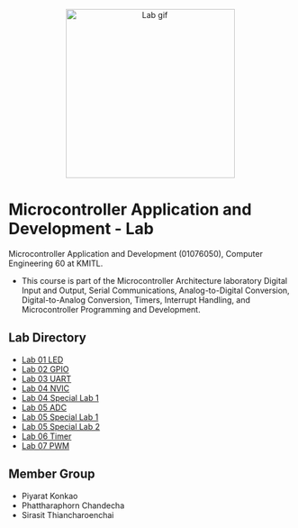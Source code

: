 <p align="center">
 <img src="https://media.giphy.com/media/NVNwvgYve28dhzXr6b/giphy.gif" width="300" hight="300" alt="Lab gif"/>
</p>

# Microcontroller Application and Development - Lab
Microcontroller Application and Development (01076050), Computer Engineering 60 at KMITL.

- This course is part of the Microcontroller Architecture laboratory Digital Input and Output, Serial Communications, Analog-to-Digital Conversion, Digital-to-Analog Conversion, Timers, Interrupt Handling, and Microcontroller Programming and Development.

## Lab Directory 
- [Lab 01 LED](lab01)
- [Lab 02 GPIO](lab02) 
- [Lab 03 UART](lab03)
- [Lab 04 NVIC](lab04)
- [Lab 04 Special Lab 1](speacial_lab4)
- [Lab 05 ADC](lab05)
- [Lab 05 Special Lab 1](speacial_lab5)
- [Lab 05 Special Lab 2](speacial_lab5_2)
- [Lab 06 Timer](lab06)
- [Lab 07 PWM](lab07)

## Member Group
- Piyarat Konkao
- Phattharaphorn Chandecha
- Sirasit Thiancharoenchai

